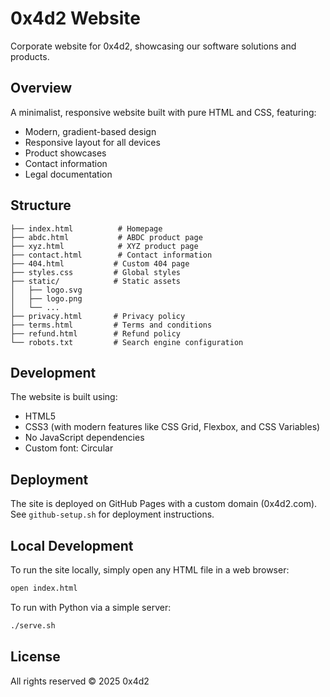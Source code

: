 # 0x4d2 Website

Corporate website for 0x4d2, showcasing our software solutions and products.

## Overview

A minimalist, responsive website built with pure HTML and CSS, featuring:
- Modern, gradient-based design
- Responsive layout for all devices
- Product showcases
- Contact information
- Legal documentation

## Structure

```
├── index.html          # Homepage
├── abdc.html           # ABDC product page
├── xyz.html            # XYZ product page
├── contact.html        # Contact information
├── 404.html           # Custom 404 page
├── styles.css         # Global styles
├── static/            # Static assets
│   ├── logo.svg
│   ├── logo.png
│   └── ...
├── privacy.html       # Privacy policy
├── terms.html         # Terms and conditions
├── refund.html        # Refund policy
└── robots.txt         # Search engine configuration
```

## Development

The website is built using:
- HTML5
- CSS3 (with modern features like CSS Grid, Flexbox, and CSS Variables)
- No JavaScript dependencies
- Custom font: Circular

## Deployment

The site is deployed on GitHub Pages with a custom domain (0x4d2.com). See `github-setup.sh` for deployment instructions.

## Local Development

To run the site locally, simply open any HTML file in a web browser:

```bash
open index.html
```

To run with Python via a simple server:
```bash
./serve.sh
```

## License

All rights reserved © 2025 0x4d2

